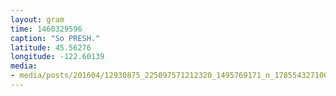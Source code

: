 ```yaml
---
layout: gram
time: 1460329596
caption: "So PRESH."
latitude: 45.56276
longitude: -122.60139
media:
- media/posts/201604/12930875_225097571212320_1495769171_n_17855432710030775.jpg
---
```

